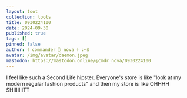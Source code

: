 ```yaml
---
layout: toot
collection: toots
title: 0930224100
date: 2024-09-30
published: true
tags: []
pinned: false
author: ⸸ commander ░ nova ⸸ :~$
avatar: /img/avatar/daemon.jpeg
mastodon: https://mastodon.online/@cmdr_nova/0930224100
---
```


I feel like such a Second Life hipster. Everyone's store is like "look at my modern regular fashion products" and then my store is like OHHHH SHIIIIIIITT
